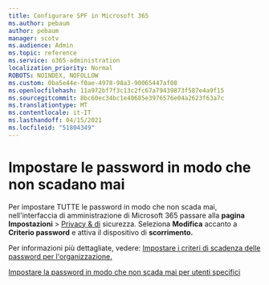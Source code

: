 ```yaml
---
title: Configurare SPF in Microsoft 365
ms.author: pebaum
author: pebaum
manager: scotv
ms.audience: Admin
ms.topic: reference
ms.service: o365-administration
localization_priority: Normal
ROBOTS: NOINDEX, NOFOLLOW
ms.custom: 0ba5e44e-f0ae-4978-98a3-90065447af08
ms.openlocfilehash: 11a972bf7f3c13c2fc67a79439873f587e4a9f15
ms.sourcegitcommit: 8bc60ec34bc1e40685e3976576e04a2623f63a7c
ms.translationtype: MT
ms.contentlocale: it-IT
ms.lasthandoff: 04/15/2021
ms.locfileid: "51804349"
---
```

# <a name="set-passwords-to-never-expire"></a>Impostare le password in modo che non scadano mai 

Per impostare TUTTE le password in modo che non scada mai, nell'interfaccia di amministrazione di Microsoft 365 passare alla **pagina Impostazioni**  >  [Privacy &amp; di](https://portal.office.com/adminportal/home#/settings/security) sicurezza. Seleziona **Modifica** accanto a **Criterio password** e attiva il dispositivo di **scorrimento.**
  
Per informazioni più dettagliate, vedere: [Impostare i criteri di scadenza delle password per l'organizzazione.](https://docs.microsoft.com/microsoft-365/admin/manage/set-password-expiration-policy)
  
[Impostare la password in modo che non scada mai per utenti specifici](https://docs.microsoft.com/microsoft-365/admin/add-users/set-password-to-never-expire)
  
